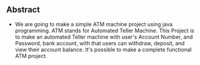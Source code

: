 ## Abstract 
* We are going to make a simple ATM machine project using java programming. ATM stands for Automated Teller Machine. This Project is to make an automated Teller machine with user's Account Number, and Password, bank account, with that users can withdraw, deposit, and view their account balance. It's possible to make a complete functional ATM project.